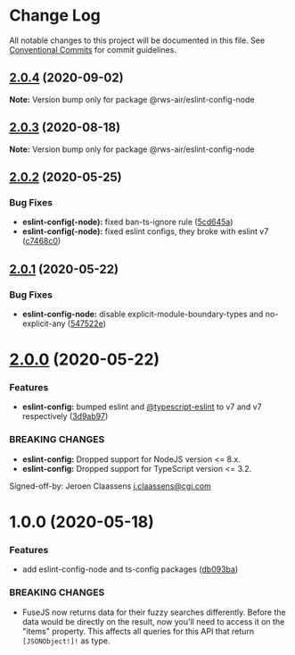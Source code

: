 # Change Log

All notable changes to this project will be documented in this file.
See [Conventional Commits](https://conventionalcommits.org) for commit guidelines.

## [2.0.4](https://github.com/RWS-NL/air-node-packages/compare/@rws-air/eslint-config-node@2.0.3...@rws-air/eslint-config-node@2.0.4) (2020-09-02)

**Note:** Version bump only for package @rws-air/eslint-config-node





## [2.0.3](https://github.com/RWS-NL/air-node-packages/compare/@rws-air/eslint-config-node@2.0.2...@rws-air/eslint-config-node@2.0.3) (2020-08-18)

**Note:** Version bump only for package @rws-air/eslint-config-node





## [2.0.2](https://github.com/RWS-NL/air-node-packages/compare/@rws-air/eslint-config-node@2.0.1...@rws-air/eslint-config-node@2.0.2) (2020-05-25)


### Bug Fixes

* **eslint-config(-node):** fixed ban-ts-ignore rule ([5cd645a](https://github.com/RWS-NL/air-node-packages/commit/5cd645af6b80de09ca0a5832847569035689a1ff))
* **eslint-config(-node):** fixed eslint configs, they broke with eslint v7 ([c7468c0](https://github.com/RWS-NL/air-node-packages/commit/c7468c09b83dca99954bac96e6b3555429cfcef3))





## [2.0.1](https://github.com/RWS-NL/air-node-packages/compare/@rws-air/eslint-config-node@2.0.0...@rws-air/eslint-config-node@2.0.1) (2020-05-22)


### Bug Fixes

* **eslint-config-node:** disable explicit-module-boundary-types and no-explicit-any ([547522e](https://github.com/RWS-NL/air-node-packages/commit/547522e8e8d69da9c403f11e7203fe2c67142816))





# [2.0.0](https://github.com/RWS-NL/air-node-packages/compare/@rws-air/eslint-config-node@1.0.0...@rws-air/eslint-config-node@2.0.0) (2020-05-22)


### Features

* **eslint-config:** bumped eslint and [@typescript-eslint](https://github.com/typescript-eslint) to v7 and v7 respectively ([3d9ab97](https://github.com/RWS-NL/air-node-packages/commit/3d9ab97f5d3b77ed32ecd7d752bd02c1586d5ec7))


### BREAKING CHANGES

* **eslint-config:** Dropped support for NodeJS version  <= 8.x.
* **eslint-config:** Dropped support for TypeScript version <= 3.2.

Signed-off-by: Jeroen Claassens <j.claassens@cgi.com>





# 1.0.0 (2020-05-18)


### Features

* add eslint-config-node and ts-config packages ([db093ba](https://github.com/RWS-NL/air-node-packages/commit/db093ba39bab3c6b97a689017b9a7f41d6422fde))


### BREAKING CHANGES

* FuseJS now returns data for their fuzzy searches
differently. Before the data would be directly on the result, now you'll
need to access it on the "items" property. This affects all queries for
this API that return `[JSONObject!]!` as type.

